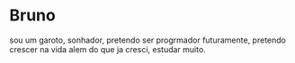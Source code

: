 # Bruno

sou um garoto, sonhador,  pretendo ser progrmador futuramente,  pretendo crescer na vida alem do que ja cresci, estudar muito.
